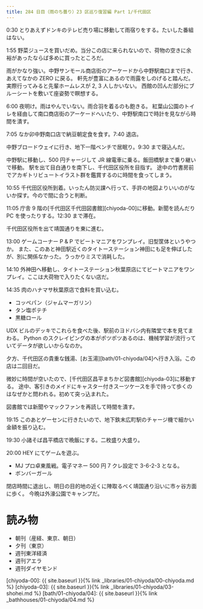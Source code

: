 ```yaml
---
title: 284 日目（雨のち曇り）23 区巡り復習編 Part 1/千代田区
---
```


0:30 とりあえずドンキのテレビ売り場に移動して雨宿りをする。たいした番組はない。

1:55 野菜ジュースを買いだめ。当分この店に来られないので、荷物の空きに余裕があったならば多めに買ったところだ。

雨がかなり強い。中野サンモール商店街のアーケードから中野駅南口まで行き、あえてなかの ZERO に戻る。
軒先が豊富にあるので雨露をしのげると踏んだ。実際行ってみると先輩ホームレスが 2, 3 人しかいない。
西館の凹んだ部分にブルーシートを敷いて座姿勢で瞑想する。

6:00 夜明け。雨はやんでいない。雨合羽を着るのも飽きる。
紅葉山公園のトイレを経由して南口商店街のアーケードへいたり、中野駅南口で時計を見ながら時間を潰す。

7:05 なか卯中野南口店で納豆朝定食を食す。7:40 退店。

中野ブロードウェイに行き、地下一階ベンチで居眠り。9:30 まで寝込んだ。

中野駅に移動し、500 円チャージして JR 線電車に乗る。飯田橋駅まで乗り継いで移動。
駅を出て目白通りを南下し、千代田区役所を目指す。
途中の竹書房前でアカギトリビュートイラスト群を鑑賞するのに時間を食ってしまう。

10:55 千代田区役所到着。いったん防災課へ行って、手許の地図よりいいのがないか探す。今ので間に合うと判断。

11:05 庁舎 9 階の[千代田区千代田図書館][chiyoda-00]に移動。新聞を読んだり PC を使ったりする。12:30 まで滞在。

千代田区役所を出て靖国通りを東に進む。

13:00 ゲームコーナー P & P でビートマニアをワンプレイ。旧型筐体というやつか。
また、このあと神田駅近くのタイトーステーション神田にも足を伸ばしたが、別に関係なかった。うっかりミスで消耗した。

14:10 外神田へ移動し、タイトーステーション秋葉原店にてビートマニアをワンプレイ。ここは大荷物で入りたくない店だ。

14:35 肉のハナマサ秋葉原店で食料を買い込む。
* コッペパン（ジャムマーガリン）
* タン塩ポテチ
* 黒糖ロール

UDX ビルのデッキでこれらを食べた後、駅前のヨドバシ内有隣堂で本を見てまわる。
Python のスクレイピングの本がポツポツあるのは、機械学習が流行っていてデータが欲しいからなのか。

夕方、千代田区の貴重な銭湯、[お玉湯][bath/01-chiyoda/04]へ行き入浴。この店は二回目だ。

微妙に時間が空いたので、[千代田区昌平まちかど図書館][chiyoda-03]に移動する。
途中、客引きのメイドにキャスター付きスーツケースを手で持って歩くのはなぜかと問われる。初めて突っ込まれた。

図書館では新聞やマックファンを再読して時間を潰す。

19:15 このあとゲーセンに行きたいので、地下鉄末広町駅のチャージ機で細かい金額を振り込む。

19:30 小諸そば昌平橋店で晩飯にする。二枚盛り大盛り。

20:00 HEY にてゲームを遊ぶ。
* MJ プロ卓東風戦。電子マネー 500 円 7 クレ設定で 3-6-2-3 となる。
* ボンバーガール

閉店時間に退出し、明日の目的地の近くに陣取るべく靖国通り沿いに市ヶ谷方面に歩く。
今晩は外濠公園でキャンプだ。

# 読み物

* 朝刊（産経、東京、朝日）
* 夕刊（東京）
* 週刊東洋経済
* 週刊アエラ
* 週刊ダイヤモンド

[chiyoda-00]: {{ site.baseurl }}{% link _libraries/01-chiyoda/00-chiyoda.md %}
[chiyoda-03]: {{ site.baseurl }}{% link _libraries/01-chiyoda/03-shohei.md %}
[bath/01-chiyoda/04]: {{ site.baseurl }}{% link _bathhouses/01-chiyoda/04.md %}
